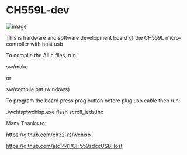 # CH559L-dev


![image](https://github.com/user-attachments/assets/3165980c-8849-4de3-997c-a3d835e9674a)



This is hardware and software development board of the CH559L micro-controller with host usb

To compile the All c files, run :

sw/make

or

sw/compile.bat (windows)

To program the board press prog button before plug usb cable then run:

.\wchisp\wchisp.exe flash scroll_leds.ihx



Many Thanks to:

https://github.com/ch32-rs/wchisp

https://github.com/atc1441/CH559sdccUSBHost

